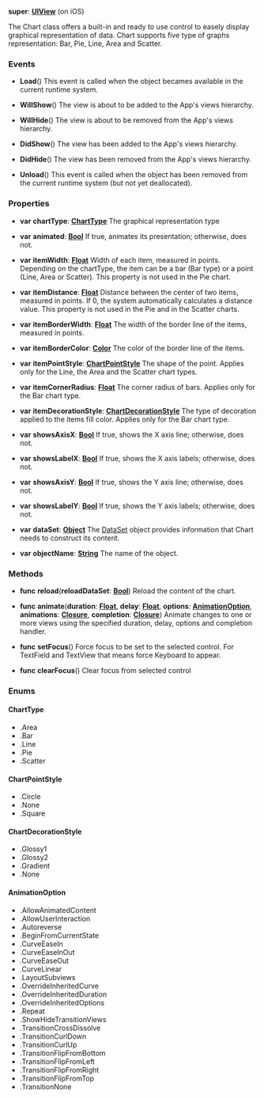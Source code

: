 **super**: **[UIView](UIView.md)** (on iOS)

The Chart class offers a built-in and ready to use control to easely display graphical representation of data. Chart supports five type of graphs representation: Bar, Pie, Line, Area and Scatter.

### Events

* **Load**()
This event is called when the object becames available in the current runtime system.

* **WillShow**()
The view is about to be added to the App's views hierarchy.

* **WillHide**()
The view is about to be removed from the App's views hierarchy.

* **DidShow**()
The view has been added to the App's views hierarchy.

* **DidHide**()
The view has been removed from the App's views hierarchy.

* **Unload**()
This event is called when the object has been removed from the current runtime system (but not yet deallocated).



### Properties

* **var** **chartType**: **<a href="#_enum_ChartType">ChartType</a>**
The graphical representation type

* **var** **animated**: **[Bool](../gravity/bool.md)**
If true, animates its presentation; otherwise, does not.

* **var** **itemWidth**: **[Float](../gravity/float.md)**
Width of each item, measured in points. Depending on the chartType, the item can be a bar (Bar type) or a point (Line, Area or Scatter). This property is not used in the Pie chart.

* **var** **itemDistance**: **[Float](../gravity/float.md)**
Distance between the center of two items, measured in points. If 0, the system automatically calculates a distance value. This property is not used in the Pie and in the Scatter charts.

* **var** **itemBorderWidth**: **[Float](../gravity/float.md)**
The width of the border line of the items, measured in points.

* **var** **itemBorderColor**: **[Color](Color.md)**
The color of the border line of the items.

* **var** **itemPointStyle**: **<a href="#_enum_ChartPointStyle">ChartPointStyle</a>**
The shape of the point. Applies only for the Line, the Area and the Scatter chart types.

* **var** **itemCornerRadius**: **[Float](../gravity/float.md)**
The corner radius of bars. Applies only for the Bar chart type.

* **var** **itemDecorationStyle**: **<a href="#_enum_ChartDecorationStyle">ChartDecorationStyle</a>**
The type of decoration applied to the items fill color. Applies only for the Bar chart type.

* **var** **showsAxisX**: **[Bool](../gravity/bool.md)**
If true, shows the X axis line; otherwise, does not.

* **var** **showsLabelX**: **[Bool](../gravity/bool.md)**
If true, shows the X axis labels; otherwise, does not.

* **var** **showsAxisY**: **[Bool](../gravity/bool.md)**
If true, shows the Y axis line; otherwise, does not.

* **var** **showsLabelY**: **[Bool](../gravity/bool.md)**
If true, shows the Y axis labels; otherwise, does not.

* **var** **dataSet**: **[Object](../gravity/object.md)**
The <a href="DataSet.html">DataSet</a> object provides information that Chart needs to construct its content.

* **var** **objectName**: **[String](../gravity/string.md)**
The name of the object.



### Methods

* **func** **reload**(**reloadDataSet**: **[Bool](../gravity/bool.md)**)
Reload the content of the chart.

* **func** **animate**(**duration**: **[Float](../gravity/float.md)**, **delay**: **[Float](../gravity/float.md)**, **options**: **<a href="#_enum_AnimationOption">AnimationOption</a>**, **animations**: **<a href="../gravity/closure.html" data-toggle="popover" data-trigger="hover" title="animations ()" data-content="The animations closure, if set, contains the changes to commit to the views. This is where you programmatically change any animatable properties of the views in your view hierarchy. This block takes no parameters and has no return value.">Closure</a>**, **completion**: **<a href="../gravity/closure.html" data-toggle="popover" data-trigger="hover" title="completion (finished: Bool)" data-content="The completion closure, if set, is executed when the animation sequence ends. This block has no return value and takes a single Bool argument that indicates whether or not the animations actually finished before the completion handler was called. If the duration of the animation is 0, this block is performed at the beginning of the next run loop cycle.">Closure</a>**)
Animate changes to one or more views using the specified duration, delay, options and completion handler.

* **func** **setFocus**()
Force focus to be set to the selected control. For TextField and TextView that means force Keyboard to appear.

* **func** **clearFocus**()
Clear focus from selected control





### Enums

<div id="_enum_ChartType"></div>

#### ChartType
 * .Area
 * .Bar
 * .Line
 * .Pie
 * .Scatter

<div id="_enum_ChartPointStyle"></div>

#### ChartPointStyle
 * .Circle
 * .None
 * .Square

<div id="_enum_ChartDecorationStyle"></div>

#### ChartDecorationStyle
 * .Glossy1
 * .Glossy2
 * .Gradient
 * .None

<div id="_enum_AnimationOption"></div>

#### AnimationOption
 * .AllowAnimatedContent
 * .AllowUserInteraction
 * .Autoreverse
 * .BeginFromCurrentState
 * .CurveEaseIn
 * .CurveEaseInOut
 * .CurveEaseOut
 * .CurveLinear
 * .LayoutSubviews
 * .OverrideInheritedCurve
 * .OverrideInheritedDuration
 * .OverrideInheritedOptions
 * .Repeat
 * .ShowHideTransitionViews
 * .TransitionCrossDissolve
 * .TransitionCurlDown
 * .TransitionCurlUp
 * .TransitionFlipFromBottom
 * .TransitionFlipFromLeft
 * .TransitionFlipFromRight
 * .TransitionFlipFromTop
 * .TransitionNone



